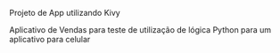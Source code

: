 Projeto de App utilizando Kivy

Aplicativo de Vendas para teste de utilização de lógica Python para um aplicativo para celular
